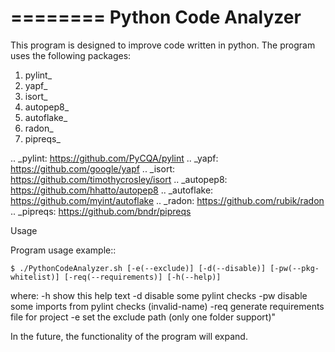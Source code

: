 ========
Python Code Analyzer
========

This program is designed to improve code written in python.
The program uses the following packages:
1. pylint_
2. yapf_
3. isort_
4. autopep8_
5. autoflake_
6. radon_
7. pipreqs_

.. _pylint: https://github.com/PyCQA/pylint
.. _yapf: https://github.com/google/yapf
.. _isort: https://github.com/timothycrosley/isort
.. _autopep8: https://github.com/hhatto/autopep8
.. _autoflake: https://github.com/myint/autoflake
.. _radon: https://github.com/rubik/radon
.. _pipreqs: https://github.com/bndr/pipreqs

Usage

Program usage example::

    $ ./PythonCodeAnalyzer.sh [-e(--exclude)] [-d(--disable)] [-pw(--pkg-whitelist)] [-req(--requirements)] [-h(--help)]

where:
    -h   show this help text
    -d   disable some pylint checks
    -pw  disable some imports from pylint checks (invalid-name)
    -req generate requirements file for project
    -e   set the exclude path (only one folder support)"

In the future, the functionality of the program will expand.

